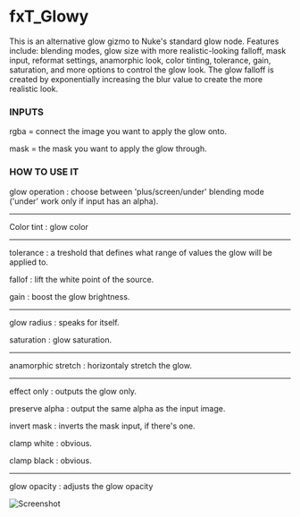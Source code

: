 # fxT_Glowy

This is an alternative glow gizmo to Nuke's standard glow node. Features include: blending modes, glow size with more realistic-looking falloff, mask input, reformat settings, anamorphic look, color tinting, tolerance, gain, saturation, and more options to control the glow look. The glow falloff is created by exponentially increasing the blur value to create the more realistic look.


### INPUTS
rgba = connect the image you want to apply the glow onto.

mask = the mask you want to apply the glow through.


### HOW TO USE IT
glow operation : choose between 'plus/screen/under' blending mode ('under' work only if input has an alpha).

------------------------------------------------------------------------------------------------------------

Color tint : glow color

------------------------------------------------------------------------------------------------------------

tolerance : a treshold that defines what range of values the glow will be applied to.

fallof : lift the white point of the source.

gain : boost the glow brightness.

------------------------------------------------------------------------------------------------------------

glow radius : speaks for itself.

saturation : glow saturation.

------------------------------------------------------------------------------------------------------------

anamorphic stretch : horizontaly stretch the glow.

------------------------------------------------------------------------------------------------------------

effect only : outputs the glow only.

preserve alpha : output the same alpha as the input image.

invert mask : inverts the mask input, if there's one.

clamp white : obvious.

clamp black : obvious.

------------------------------------------------------------------------------------------------------------

glow opacity : adjusts the glow opacity


![Screenshot](snap_fxT_Glowyv.png)